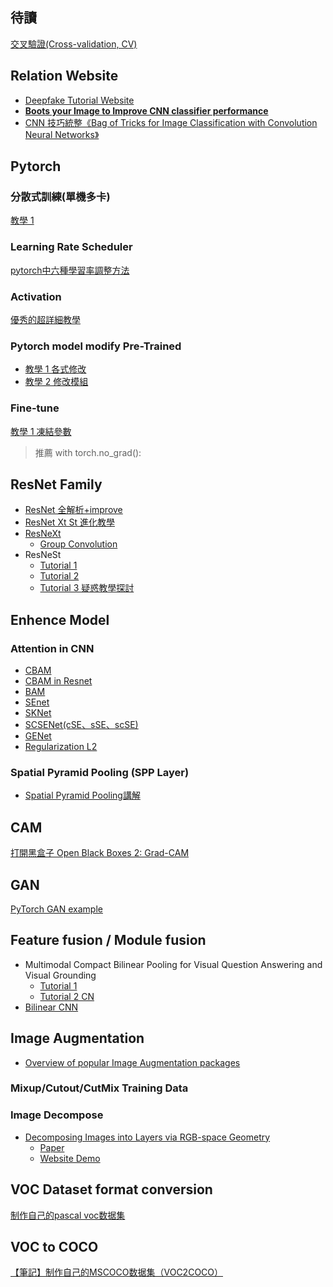 ## 待讀
[交叉驗證(Cross-validation, CV)](https://medium.com/@chih.sheng.huang821/%E4%BA%A4%E5%8F%89%E9%A9%97%E8%AD%89-cross-validation-cv-3b2c714b18db)
## Relation Website
- [Deepfake Tutorial Website](https://www.deepfakescn.com/)
- [**Boots your Image to Improve CNN classifier performance**](https://towardsdatascience.com/boost-your-cnn-image-classifier-performance-with-progressive-resizing-in-keras-a7d96da06e20)
- [CNN 技巧統整《Bag of Tricks for Image Classification with Convolution Neural Networks》](https://arxiv.org/pdf/1812.01187v2.pdf)
## Pytorch
### 分散式訓練(單機多卡)
[教學 1](https://fyubang.com/2019/07/23/distributed-training3/)
### Learning Rate Scheduler
[pytorch中六種學習率調整方法](https://zhuanlan.zhihu.com/p/69411064)
### Activation
[優秀的超詳細教學](https://www.chainnews.com/zh-hant/articles/741795991763.htm)
### Pytorch model modify Pre-Trained
- [教學 1 各式修改](https://zhuanlan.zhihu.com/p/75563856)
- [教學 2 修改模組](https://blog.csdn.net/weixin_42118374/article/details/103761795)
### Fine-tune
[教學 1 凍結參數](https://zhuanlan.zhihu.com/p/79106053)
> 推薦  with torch.no_grad():
## ResNet Family
- [ResNet 全解析+improve](https://zhuanlan.zhihu.com/p/54289848)
- [ResNet Xt St 進化教學](https://medium.com/%E8%BB%9F%E9%AB%94%E4%B9%8B%E5%BF%83/deep-learning-residual-leaning-%E8%AA%8D%E8%AD%98resnet%E8%88%87%E4%BB%96%E7%9A%84%E5%86%A0%E5%90%8D%E5%BE%8C%E7%B9%BC%E8%80%85resnext-resnest-6bedf9389ce)
- [ResNeXt](https://medium.com/@hupinwei/resnext%E7%B6%B2%E8%B7%AF-31c76e4d3409)
  - [Group Convolution](https://blog.csdn.net/zhangjunhit/article/details/90763234?utm_medium=distribute.pc_aggpage_search_result.none-task-blog-2~all~first_rank_v2~rank_v25-1-90763234.nonecase&utm_term=%E5%88%86%E7%BB%84%E5%8D%B7%E7%A7%AF)
- ResNeSt
  - [Tutorial 1](https://zhuanlan.zhihu.com/p/132655457)
  - [Tutorial 2](https://www.codenong.com/cs106434314)
  - [Tutorial 3 疑惑教學探討](https://aijishu.com/a/1060000000110446)
## Enhence Model
### Attention in CNN
- [CBAM](https://zhuanlan.zhihu.com/p/96975064)
- [CBAM in Resnet](https://zhuanlan.zhihu.com/p/99261200)
- [BAM](https://blog.csdn.net/qq_32768091/article/details/86612132)
- [SEnet](https://medium.com/@hupinwei/%E6%B7%B1%E5%BA%A6%E5%AD%B8%E7%BF%92-senet-squeeze-and-excitation-networks-52ad0a7fd307)
- [SKNet](https://github.com/developer0hye/SKNet-PyTorchs)
- [SCSENet(cSE、sSE、scSE)](https://blog.csdn.net/XX_123_1_RJ/article/details/87928935)
- [GENet](https://blog.csdn.net/dgyuanshaofeng/article/details/84179196)
- [Regularization L2](https://blog.csdn.net/guyuealian/article/details/88426648)
### Spatial Pyramid Pooling (SPP Layer)
- [Spatial Pyramid Pooling講解](https://zhuanlan.zhihu.com/p/34788333)
## CAM
[打開黑盒子 Open Black Boxes 2: Grad-CAM](https://medium.com/jarvis-toward-intelligence/%E6%89%93%E9%96%8B%E9%BB%91%E7%9B%92%E5%AD%90-open-black-boxes-2-1ec6a313f5e9)
## GAN
[PyTorch GAN example](https://github.com/eriklindernoren/PyTorch-GAN)

## Feature fusion / Module fusion
- Multimodal Compact Bilinear Pooling for Visual Question Answering and Visual Grounding
  - [Tutorial 1](https://medium.com/paper-club/multimodal-compact-bilinear-pooling-for-visual-question-answering-and-visual-grounding-6f71bc7d0566)
  - [Tutorial 2 CN](https://blog.csdn.net/bea_tree/article/details/72903566)
- [Bilinear CNN](https://blog.csdn.net/u013841196/article/details/102730183)
## Image Augmentation
- [Overview of popular Image Augmentation packages](https://www.kaggle.com/parulpandey/overview-of-popular-image-augmentation-packages)
### Mixup/Cutout/CutMix Training Data

### Image Decompose
- [Decomposing Images into Layers via RGB-space Geometry](https://cragl.cs.gmu.edu/singleimage/)
  - [Paper](https://cragl.cs.gmu.edu/singleimage/Decomposing%20Images%20into%20Layers%20via%20RGB-space%20Geometry%20(Tan%20et%20al%202016%20TOG).pdf)
  - [Website Demo](http://yig.github.io/image-rgb-in-3D/)
## VOC Dataset format conversion
[制作自己的pascal voc数据集](https://zhuanlan.zhihu.com/p/42980766)

## VOC to COCO
[【筆記】制作自己的MSCOCO数据集（VOC2COCO）](https://blog.csdn.net/csdn_zhishui/article/details/95074395)
